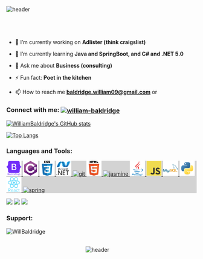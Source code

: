 ![header](https://capsule-render.vercel.app/api?type=rect&color=gradient&height=150&section=header&text=Hello%20there,%20&#128075;%20Thanks%20for%20dropping%20in!&fontSize=45)
# 
<br>

- 🔭 I’m currently working on **Adlister (think craigslist)**

- 🌱 I’m currently learning **Java and SpringBoot, and C# and .NET 5.0**

- 💬 Ask me about **Business (consulting)**

- ⚡ Fun fact: **Poet in the kitchen**

- 📫 How to reach me **baldridge.william09@gmail.com** or


<h3 align="left">Connect with me: <a href="https://linkedin.com/in/william-baldridge" target="blank"><img align="center" src="https://img.shields.io/badge/LinkedIn-blue?style=flat&logo=linkedin&labelColor=blue" alt="william-baldridge" /></a></h3>


[![WilliamBaldridge's GitHub stats](https://github-readme-stats.vercel.app/api?username=WilliamBaldridge&show_icons=true&hide=stars&theme=onedark)](https://github.com/anuraghazra/github-readme-stats)

[![Top Langs](https://github-readme-stats.vercel.app/api/top-langs/?username=WilliamBaldridge&layout=compact&theme=dracula)](https://github.com/anuraghazra/github-readme-stats)



<h3 align="left">Languages and Tools:</h3>
<p style="background-color: lightgrey"> <a href="https://getbootstrap.com" target="_blank"> <img src="https://raw.githubusercontent.com/devicons/devicon/master/icons/bootstrap/bootstrap-plain-wordmark.svg" alt="bootstrap" width="40" height="40"/> </a> <a href="https://www.w3schools.com/cs/" target="_blank"> <img src="https://raw.githubusercontent.com/devicons/devicon/master/icons/csharp/csharp-original.svg" alt="csharp" width="40" height="40"/> </a> <a href="https://www.w3schools.com/css/" target="_blank"> <img src="https://raw.githubusercontent.com/devicons/devicon/master/icons/css3/css3-original-wordmark.svg" alt="css3" width="40" height="40"/> </a> <a href="https://dotnet.microsoft.com/" target="_blank"> <img  src="https://raw.githubusercontent.com/devicons/devicon/master/icons/dot-net/dot-net-original-wordmark.svg" alt="dotnet" width="40" height="40"/> </a> <a href="https://git-scm.com/" target="_blank"> <img src="https://www.vectorlogo.zone/logos/git-scm/git-scm-icon.svg" alt="git" width="40" height="40"/> </a> <a href="https://www.w3.org/html/" target="_blank"> <img src="https://raw.githubusercontent.com/devicons/devicon/master/icons/html5/html5-original-wordmark.svg" alt="html5" width="40" height="40"/> </a> <a href="https://jasmine.github.io/" target="_blank"> <img src="https://www.vectorlogo.zone/logos/jasmine/jasmine-icon.svg" alt="jasmine" width="40" height="40"/> </a> <a href="https://www.java.com" target="_blank"> <img src="https://raw.githubusercontent.com/devicons/devicon/master/icons/java/java-original.svg" alt="java" width="40" height="40"/> </a> <a href="https://developer.mozilla.org/en-US/docs/Web/JavaScript" target="_blank"> <img src="https://raw.githubusercontent.com/devicons/devicon/master/icons/javascript/javascript-original.svg" alt="javascript" width="40" height="40"/> </a> <a href="https://www.mysql.com/" target="_blank"> <img src="https://raw.githubusercontent.com/devicons/devicon/master/icons/mysql/mysql-original-wordmark.svg" alt="mysql" width="40" height="40"/> </a> <a href="https://www.python.org" target="_blank"> <img src="https://raw.githubusercontent.com/devicons/devicon/master/icons/python/python-original.svg" alt="python" width="40" height="40"/> </a> <a href="https://reactjs.org/" target="_blank"> <img src="https://raw.githubusercontent.com/devicons/devicon/master/icons/react/react-original-wordmark.svg" alt="react" width="40" height="40"/> </a> <a href="https://spring.io/" target="_blank"> <img src="https://www.vectorlogo.zone/logos/springio/springio-icon.svg" alt="spring" width="40" height="40"/> </a> </p>



![](https://img.shields.io/badge/OS-Mac-informational?style=flat&logo=<LOGO_NAME>&logoColor=white&color=2bbc8a) ![](https://img.shields.io/badge/Editor-IntelliJ_IDEA-informational?style=flat&logo=<LOGO_NAME>&logoColor=white&color=2bbc8a) ![](https://img.shields.io/badge/Editor-Visual_Studio-informational?style=flat&logo=<LOGO_NAME>&logoColor=white&color=2bbc8a) 

<h3 align="left">Support:</h3>
<p><a href="https://www.buymeacoffee.com/WillBaldridge"> <img align="left" src="https://cdn.buymeacoffee.com/buttons/v2/default-yellow.png" height="50" width="210" alt="WillBaldridge" /></a></p><br><br>


![header](https://capsule-render.vercel.app/api?type=slice&color=gradient&height=150&section=footer)